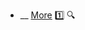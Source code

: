 * __ [More]({{baseUrl}}/architecture/architecturalStyles/more) :one: <trigger for="pop:architecturalStyles-more-preview">:mag:</trigger>

<popover id="pop:architecturalStyles-more-preview" title=":mag: More" placement="right">
  <div slot="content">
    <include src=".\preview.md" />
  </div>
</popover>
